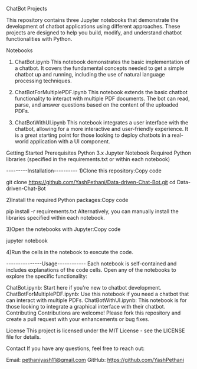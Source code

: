 ChatBot Projects

This repository contains three Jupyter notebooks that demonstrate the development of chatbot applications using different approaches. These projects are designed to help you build, modify, and understand chatbot functionalities with Python.

Notebooks
1. ChatBot.ipynb
This notebook demonstrates the basic implementation of a chatbot. It covers the fundamental concepts needed to get a simple chatbot up and running, including the use of natural language processing techniques.

2. ChatBotForMultiplePDF.ipynb
This notebook extends the basic chatbot functionality to interact with multiple PDF documents. The bot can read, parse, and answer questions based on the content of the uploaded PDFs.

3. ChatBotWithUI.ipynb
This notebook integrates a user interface with the chatbot, allowing for a more interactive and user-friendly experience. It is a great starting point for those looking to deploy chatbots in a real-world application with a UI component.

Getting Started
Prerequisites
Python 3.x
Jupyter Notebook
Required Python libraries (specified in the requirements.txt or within each notebook)

---------Installation----------
1)Clone this repository:Copy code

git clone https://github.com/YashPethani/Data-driven-Chat-Bot.git
cd Data-driven-Chat-Bot

2)Install the required Python packages:Copy code

pip install -r requirements.txt
Alternatively, you can manually install the libraries specified within each notebook.

3)Open the notebooks with Jupyter:Copy code

jupyter notebook

4)Run the cells in the notebook to execute the code.

---------------Usage------------
Each notebook is self-contained and includes explanations of the code cells. Open any of the notebooks to explore the specific functionality:

ChatBot.ipynb: Start here if you're new to chatbot development.
ChatBotForMultiplePDF.ipynb: Use this notebook if you need a chatbot that can interact with multiple PDFs.
ChatBotWithUI.ipynb: This notebook is for those looking to integrate a graphical interface with their chatbot.
Contributing
Contributions are welcome! Please fork this repository and create a pull request with your enhancements or bug fixes.

License
This project is licensed under the MIT License - see the LICENSE file for details.

Contact
If you have any questions, feel free to reach out:

Email: pethaniyash11@gmail.com
GitHub: https://github.com/YashPethani
